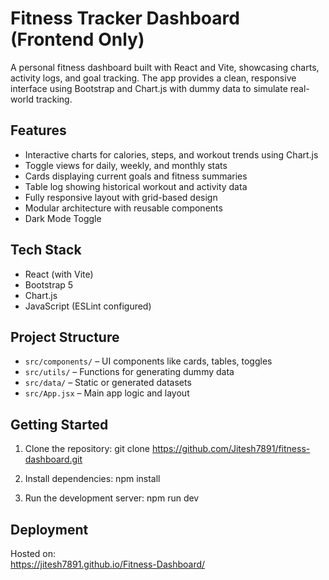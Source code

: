 # Fitness Tracker Dashboard (Frontend Only)

A personal fitness dashboard built with React and Vite, showcasing charts, activity logs, and goal tracking. The app provides a clean, responsive interface using Bootstrap and Chart.js with dummy data to simulate real-world tracking.

## Features

- Interactive charts for calories, steps, and workout trends using Chart.js
- Toggle views for daily, weekly, and monthly stats
- Cards displaying current goals and fitness summaries
- Table log showing historical workout and activity data
- Fully responsive layout with grid-based design
- Modular architecture with reusable components
- Dark Mode Toggle

## Tech Stack

- React (with Vite)
- Bootstrap 5
- Chart.js
- JavaScript (ESLint configured)

## Project Structure

- `src/components/` – UI components like cards, tables, toggles
- `src/utils/` – Functions for generating dummy data
- `src/data/` – Static or generated datasets
- `src/App.jsx` – Main app logic and layout

## Getting Started

1. Clone the repository:
git clone https://github.com/Jitesh7891/fitness-dashboard.git

2. Install dependencies:
npm install

3. Run the development server:
npm run dev

## Deployment

Hosted on:  
https://jitesh7891.github.io/Fitness-Dashboard/

